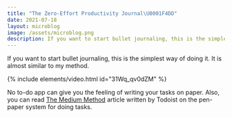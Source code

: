 ```yaml
---
title: "The Zero-Effort Productivity Journal\U0001F4DD"
date: 2021-07-18
layout: microblog
image: /assets/microblog.png
description: If you want to start bullet journaling, this is the simplest way of doing it
---
```

If you want to start bullet journaling, this is the simplest way of doing it. It is almost similar to my method.

{% include elements/video.html id="31Wq_qv0dZM" %}

No to-do app can give you the feeling of writing your tasks on paper. Also, you can read [The Medium Method](https://todoist.com/productivity-methods/medium-method) article written by Todoist on the pen-paper system for doing tasks.